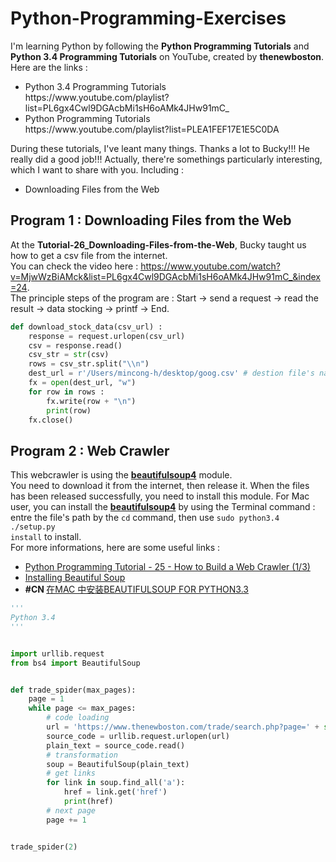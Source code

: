 # Python-Programming-Exercises
I'm learning Python by following the <b>Python Programming Tutorials</b> and <b>Python 3.4 Programming Tutorials</b> on YouTube, created by <b>thenewboston</b>. Here are the links :
<ul>
  <li>Python 3.4 Programming Tutorials <br>https://www.youtube.com/playlist?list=PL6gx4Cwl9DGAcbMi1sH6oAMk4JHw91mC_ </li>
  <li>Python Programming Tutorials <br>https://www.youtube.com/playlist?list=PLEA1FEF17E1E5C0DA </li>
</ul>
During these tutorials, I've leant many things. Thanks a lot to Bucky!!! He really did a good job!!! Actually, there're somethings particularly interesting, which I want to share with you. Including : 
<ul>
  <li>Downloading Files from the Web</li>
</ul>

## Program 1 : Downloading Files from the Web
At the <b>Tutorial-26_Downloading-Files-from-the-Web</b>, Bucky taught us how to get a csv file from the internet.<br>
You can check the video here : https://www.youtube.com/watch?v=MjwWzBiAMck&list=PL6gx4Cwl9DGAcbMi1sH6oAMk4JHw91mC_&index=24. <br>
The principle steps of the program are : Start -> send a request -> read the result -> data stocking -> printf -> End.
```python
def download_stock_data(csv_url) :
    response = request.urlopen(csv_url)
    csv = response.read()
    csv_str = str(csv)
    rows = csv_str.split("\\n")
    dest_url = r'/Users/mincong-h/desktop/goog.csv' # destion file's name for Mac
    fx = open(dest_url, "w")
    for row in rows :
        fx.write(row + "\n")
        print(row)
    fx.close()
```

## Program 2 : Web Crawler
This webcrawler is using the <a href="http://www.crummy.com/software/BeautifulSoup/bs4/doc/"><b>beautifulsoup4</b></a> module.<br> You need to download it from the internet, then release it.
When the files has been released successfully, you need to install this module. For Mac user, you can install the <a href="http://www.crummy.com/software/BeautifulSoup/bs4/doc/"><b>beautifulsoup4</b></a> by using the Terminal command : entre the file's path by the <code>cd</code> command, then use <code>sudo python3.4 ./setup.py install</code> to install.<br> For more informations, here are some useful links :<br>
<ul>
  <li><a href="https://www.youtube.com/watch?v=XjNm9bazxn8&index=25&list=PL6gx4Cwl9DGAcbMi1sH6oAMk4JHw91mC_">Python Programming Tutorial - 25 - How to Build a Web Crawler (1/3)</a></li>
  <li><a href="http://www.crummy.com/software/BeautifulSoup/bs4/doc/#installing-beautiful-soup">Installing Beautiful Soup</a></li>
  <li><b>#CN </b><a href="http://www.jackman.cn/?p=980">在MAC 中安装BEAUTIFULSOUP FOR PYTHON3.3</a></li>
</ul>

```python
'''
Python 3.4
'''


import urllib.request
from bs4 import BeautifulSoup


def trade_spider(max_pages):
    page = 1
    while page <= max_pages:
        # code loading
        url = 'https://www.thenewboston.com/trade/search.php?page=' + str(page)
        source_code = urllib.request.urlopen(url)
        plain_text = source_code.read()
        # transformation
        soup = BeautifulSoup(plain_text)
        # get links
        for link in soup.find_all('a'):
            href = link.get('href')
            print(href)
        # next page
        page += 1


trade_spider(2)
```

